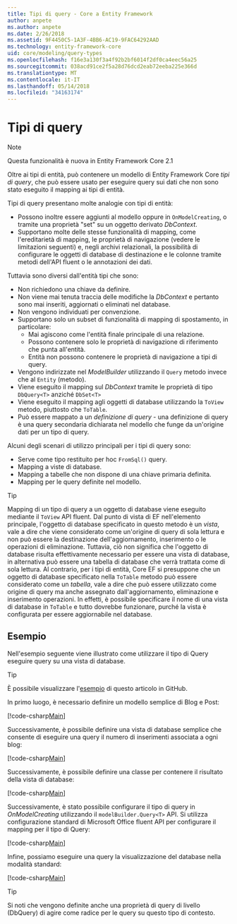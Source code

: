 ```yaml
---
title: Tipi di query - Core a Entity Framework
author: anpete
ms.author: anpete
ms.date: 2/26/2018
ms.assetid: 9F4450C5-1A3F-4BB6-AC19-9FAC64292AAD
ms.technology: entity-framework-core
uid: core/modeling/query-types
ms.openlocfilehash: f16e3a130f3a4f92b2bf6014f2df0ca4eec56a25
ms.sourcegitcommit: 038acd91ce2f5a28d76dcd2eab72eeba225e366d
ms.translationtype: MT
ms.contentlocale: it-IT
ms.lasthandoff: 05/14/2018
ms.locfileid: "34163174"
---
```

# <a name="query-types"></a>Tipi di query
> [!NOTE]
> Questa funzionalità è nuova in Entity Framework Core 2.1

Oltre ai tipi di entità, può contenere un modello di Entity Framework Core _tipi di query_, che può essere usato per eseguire query sui dati che non sono stato eseguito il mapping ai tipi di entità.

Tipi di query presentano molte analogie con tipi di entità:

- Possono inoltre essere aggiunti al modello oppure in `OnModelCreating`, o tramite una proprietà "set" su un oggetto derivato _DbContext_.
- Supportano molte delle stesse funzionalità di mapping, come l'ereditarietà di mapping, le proprietà di navigazione (vedere le limitazioni seguenti) e, negli archivi relazionali, la possibilità di configurare le oggetti di database di destinazione e le colonne tramite metodi dell'API fluent o le annotazioni dei dati.

Tuttavia sono diversi dall'entità tipi che sono:

- Non richiedono una chiave da definire.
- Non viene mai tenuta traccia delle modifiche la _DbContext_ e pertanto sono mai inseriti, aggiornati o eliminati nel database.
- Non vengono individuati per convenzione.
- Supportano solo un subset di funzionalità di mapping di spostamento, in particolare:
  - Mai agiscono come l'entità finale principale di una relazione.
  - Possono contenere solo le proprietà di navigazione di riferimento che punta all'entità.
  - Entità non possono contenere le proprietà di navigazione a tipi di query.
- Vengono indirizzate nel _ModelBuilder_ utilizzando il `Query` metodo invece che al `Entity` (metodo).
- Viene eseguito il mapping sul _DbContext_ tramite le proprietà di tipo `DbQuery<T>` anziché `DbSet<T>`
- Viene eseguito il mapping agli oggetti di database utilizzando la `ToView` metodo, piuttosto che `ToTable`.
- Può essere mappato a un _definizione di query_ - una definizione di query è una query secondaria dichiarata nel modello che funge da un'origine dati per un tipo di query.

Alcuni degli scenari di utilizzo principali per i tipi di query sono:

- Serve come tipo restituito per hoc `FromSql()` query.
- Mapping a viste di database.
- Mapping a tabelle che non dispone di una chiave primaria definita.
- Mapping per le query definite nel modello.

> [!TIP]
> Mapping di un tipo di query a un oggetto di database viene eseguito mediante il `ToView` API fluent. Dal punto di vista di EF nell'elemento principale, l'oggetto di database specificato in questo metodo è un _vista_, vale a dire che viene considerato come un'origine di query di sola lettura e non può essere la destinazione dell'aggiornamento, inserimento o le operazioni di eliminazione. Tuttavia, ciò non significa che l'oggetto di database risulta effettivamente necessario per essere una vista di database, in alternativa può essere una tabella di database che verrà trattata come di sola lettura. Al contrario, per i tipi di entità, Core EF si presuppone che un oggetto di database specificato nella `ToTable` metodo può essere considerato come un _tabella_, vale a dire che può essere utilizzato come origine di query ma anche assegnato dall'aggiornamento, eliminazione e inserimento operazioni. In effetti, è possibile specificare il nome di una vista di database in `ToTable` e tutto dovrebbe funzionare, purché la vista è configurata per essere aggiornabile nel database.

## <a name="example"></a>Esempio

Nell'esempio seguente viene illustrato come utilizzare il tipo di Query eseguire query su una vista di database.

> [!TIP]
> È possibile visualizzare l'[esempio](https://github.com/aspnet/EntityFrameworkCore/tree/dev/samples/QueryTypes) di questo articolo in GitHub.

In primo luogo, è necessario definire un modello semplice di Blog e Post:

[!code-csharp[Main](../../../efcore-dev/samples/QueryTypes/Program.cs#Entities)]

Successivamente, è possibile definire una vista di database semplice che consente di eseguire una query il numero di inserimenti associata a ogni blog:

[!code-csharp[Main](../../../efcore-dev/samples/QueryTypes/Program.cs#View)]

Successivamente, è possibile definire una classe per contenere il risultato della vista di database:

[!code-csharp[Main](../../../efcore-dev/samples/QueryTypes/Program.cs#QueryType)]

Successivamente, è stato possibile configurare il tipo di query in _OnModelCreating_ utilizzando il `modelBuilder.Query<T>` API.
Si utilizza configurazione standard di Microsoft Office fluent API per configurare il mapping per il tipo di Query:

[!code-csharp[Main](../../../efcore-dev/samples/QueryTypes/Program.cs#Configuration)]

Infine, possiamo eseguire una query la visualizzazione del database nella modalità standard:

[!code-csharp[Main](../../../efcore-dev/samples/QueryTypes/Program.cs#Query)]

> [!TIP]
> Si noti che vengono definite anche una proprietà di query di livello (DbQuery) di agire come radice per le query su questo tipo di contesto.
